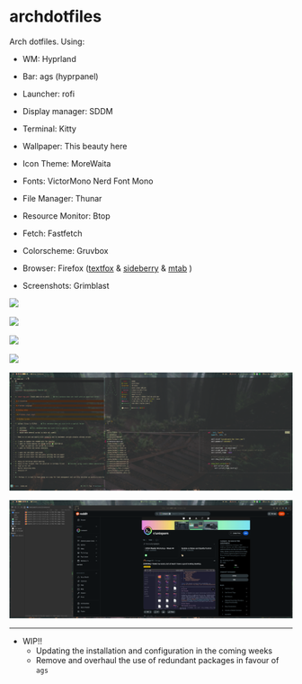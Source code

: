 # archdotfiles
Arch dotfiles. Using: 


- WM: Hyprland

- Bar: ags (hyprpanel)

- Launcher: rofi

- Display manager: SDDM 

- Terminal: Kitty

- Wallpaper: This beauty here

- Icon Theme: MoreWaita

- Fonts: VictorMono Nerd Font Mono

- File Manager: Thunar

- Resource Monitor: Btop

- Fetch: Fastfetch

- Colorscheme: Gruvbox 

- Browser: Firefox ([textfox](https://github.com/adriankarlen/textfox) & [sideberry](https://github.com/mbnuqw/sidebery) & [mtab](https://github.com/maxhu08/mtab) )

- Screenshots: Grimblast



![](./screenshots/snapshot_2024-11-03_21-20-44.png)

![](./screenshots/snapshot_2024-11-03_21-23-40.png)

![](./screenshots/snapshot_2024-11-03_21-23-09.png)

![](./screenshots/snapshot_2024-11-03_21-25-59.png)

![](./screenshots/snapshot_2024-11-03_21-28-35.png)

![](./screenshots/snapshot_2024-11-03_21-30-44.png)


---


- WIP!! 
    - Updating the installation and configuration in the coming weeks
    - Remove and overhaul the use of redundant packages in favour of `ags` 
